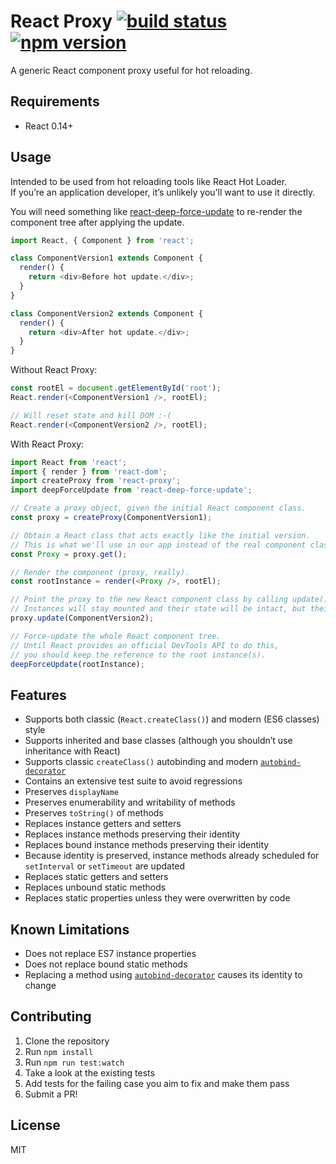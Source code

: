 # React Proxy [![build status](https://img.shields.io/travis/gaearon/react-proxy/master.svg?style=flat-square)](https://travis-ci.org/gaearon/react-proxy) [![npm version](https://img.shields.io/npm/v/react-proxy.svg?style=flat-square)](https://www.npmjs.com/package/react-proxy) 

A generic React component proxy useful for hot reloading. 

## Requirements

* React 0.14+

## Usage

Intended to be used from hot reloading tools like React Hot Loader.  
If you’re an application developer, it’s unlikely you’ll want to use it directly.

You will need something like [react-deep-force-update](https://github.com/gaearon/react-deep-force-update) to re-render the component tree after applying the update.

```js
import React, { Component } from 'react';

class ComponentVersion1 extends Component {
  render() {
    return <div>Before hot update.</div>;
  }
}

class ComponentVersion2 extends Component {
  render() {
    return <div>After hot update.</div>;
  }
}
```

Without React Proxy:

```js
const rootEl = document.getElementById('root');
React.render(<ComponentVersion1 />, rootEl);

// Will reset state and kill DOM :-(
React.render(<ComponentVersion2 />, rootEl);
```

With React Proxy:

```js
import React from 'react';
import { render } from 'react-dom';
import createProxy from 'react-proxy';
import deepForceUpdate from 'react-deep-force-update';

// Create a proxy object, given the initial React component class.
const proxy = createProxy(ComponentVersion1);

// Obtain a React class that acts exactly like the initial version.
// This is what we'll use in our app instead of the real component class.
const Proxy = proxy.get();

// Render the component (proxy, really).
const rootInstance = render(<Proxy />, rootEl);

// Point the proxy to the new React component class by calling update().
// Instances will stay mounted and their state will be intact, but their methods will be updated.
proxy.update(ComponentVersion2);

// Force-update the whole React component tree.
// Until React provides an official DevTools API to do this,
// you should keep the reference to the root instance(s).
deepForceUpdate(rootInstance);
```

## Features

* Supports both classic (`React.createClass()`) and modern (ES6 classes) style
* Supports inherited and base classes (although you shouldn’t use inheritance with React)
* Supports classic `createClass()` autobinding and modern [`autobind-decorator`](https://github.com/andreypopp/autobind-decorator)
* Contains an extensive test suite to avoid regressions
* Preserves `displayName`
* Preserves enumerability and writability of methods
* Preserves `toString()` of methods
* Replaces instance getters and setters
* Replaces instance methods preserving their identity
* Replaces bound instance methods preserving their identity
* Because identity is preserved, instance methods already scheduled for `setInterval` or `setTimeout` are updated
* Replaces static getters and setters
* Replaces unbound static methods
* Replaces static properties unless they were overwritten by code

## Known Limitations

* Does not replace ES7 instance properties
* Does not replace bound static methods
* Replacing a method using [`autobind-decorator`](https://github.com/andreypopp/autobind-decorator) causes its identity to change

## Contributing

1. Clone the repository
2. Run `npm install`
3. Run `npm run test:watch`
4. Take a look at the existing tests
5. Add tests for the failing case you aim to fix and make them pass
6. Submit a PR!

## License

MIT
